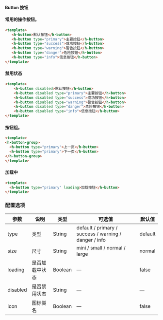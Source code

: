 #### Button 按钮


#### 常用的操作按钮。
<ClientOnly>
<heaven-button-default></heaven-button-default>
</ClientOnly>


``` html
<template>
   <h-button>默认按钮</h-button>
   <h-button type="primary">主要按钮</h-button>
   <h-button type="success">成功按钮</h-button>
   <h-button type="warning">警告按钮</h-button>
   <h-button type="danger">危险按钮</h-button>
   <h-button type="info">信息按钮</h-button>
</template>
```


#### 禁用状态

<ClientOnly>
<heaven-button-disabled></heaven-button-disabled>
</ClientOnly>

``` html
<template>
    <h-button disabled>默认按钮</h-button>
    <h-button disabled type="primary">主要按钮</h-button>
    <h-button disabled type="success">成功按钮</h-button>
    <h-button disabled type="warning">警告按钮</h-button>
    <h-button disabled type="danger">危险按钮</h-button>
    <h-button disabled type="info">信息按钮</h-button> 
</template> 
```

#### 按钮组。
<ClientOnly>
<heaven-button-group></heaven-button-group>
</ClientOnly>

``` html
<template>
<h-button-group>
  <h-button type="primary">上一页</h-button>
  <h-button type="primary">下一页</h-button>
</h-button-group>
</template>
```


#### 加载中
<ClientOnly>
<heaven-button-loading></heaven-button-loading>
</ClientOnly>


``` html
<template>
  <h-button type="primary" loading>加载按钮</h-button> 
</template>
```


### 配置选项
| 参数 | 说明 | 类型 | 可选值 | 默认值 |
|-|-|-|-|-|
| type | 类型 | String | default / primary / success / warning / danger / info | default |
| size | 尺寸 | String | mini / small / normal / large | normal |
| loading | 是否加载中状态 | Boolean | — | false |
| disabled | 是否禁用状态 | String | — | — |
| icon | 图标类名 | Boolean | — | false |

